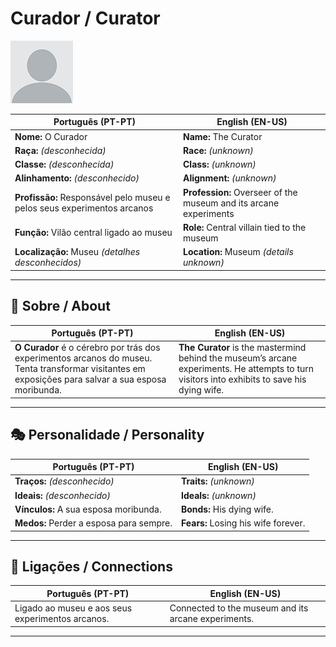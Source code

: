 # Curador / Curator

![Curador](docs/assets/npc/npc_blank.png)

| **Português (PT-PT)** | **English (EN-US)** |
| --------------------- | ------------------- |
| **Nome:** O Curador | **Name:** The Curator |
| **Raça:** *(desconhecida)* | **Race:** *(unknown)* |
| **Classe:** *(desconhecida)* | **Class:** *(unknown)* |
| **Alinhamento:** *(desconhecido)* | **Alignment:** *(unknown)* |
| **Profissão:** Responsável pelo museu e pelos seus experimentos arcanos | **Profession:** Overseer of the museum and its arcane experiments |
| **Função:** Vilão central ligado ao museu | **Role:** Central villain tied to the museum |
| **Localização:** Museu *(detalhes desconhecidos)* | **Location:** Museum *(details unknown)* |

---

## 📖 Sobre / About

| **Português (PT-PT)** | **English (EN-US)** |
| --------------------- | ------------------- |
| **O Curador** é o cérebro por trás dos experimentos arcanos do museu. Tenta transformar visitantes em exposições para salvar a sua esposa moribunda. | **The Curator** is the mastermind behind the museum’s arcane experiments. He attempts to turn visitors into exhibits to save his dying wife. |

---

## 🎭 Personalidade / Personality

| **Português (PT-PT)** | **English (EN-US)** |
| --------------------- | ------------------- |
| **Traços:** *(desconhecido)* | **Traits:** *(unknown)* |
| **Ideais:** *(desconhecido)* | **Ideals:** *(unknown)* |
| **Vínculos:** A sua esposa moribunda. | **Bonds:** His dying wife. |
| **Medos:** Perder a esposa para sempre. | **Fears:** Losing his wife forever. |

---

## 🔗 Ligações / Connections

| **Português (PT-PT)** | **English (EN-US)** |
| --------------------- | ------------------- |
| Ligado ao museu e aos seus experimentos arcanos. | Connected to the museum and its arcane experiments. |

---
